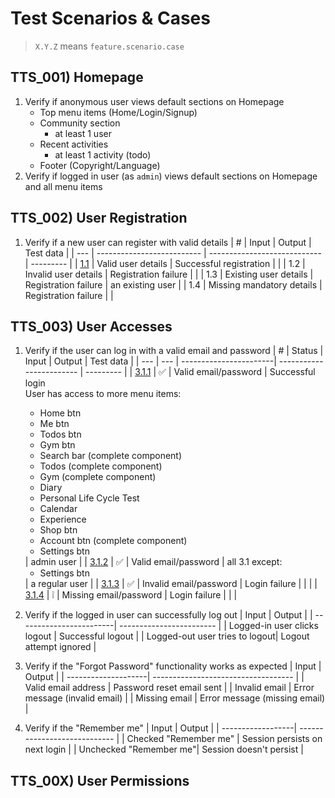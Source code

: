 # Test Scenarios & Cases

> `X.Y.Z` means `feature.scenario.case`

## TTS_001) Homepage
1. Verify if anonymous user views default sections on Homepage
    - Top menu items (Home/Login/Signup)
    - Community section
        - at least 1 user
    - Recent activities
        - at least 1 activity (todo)
    - Footer (Copyright/Language)
2. Verify if logged in user (as `admin`) views default sections on Homepage and all menu items

## TTS_002) User Registration
1. Verify if a new user can register with valid details
    | #  | Input                      | Output                       | Test data |
    | --- | -------------------------- | ---------------------------- | --------- |
    | [1.1](cases/1.1.md) | Valid user details         | Successful registration      |           |
    | 1.2 | Invalid user details       | Registration failure         |           | 
    | 1.3 | Existing user details      | Registration failure         | an existing user |
    | 1.4 | Missing mandatory details  | Registration failure         |           |

## TTS_003) User Accesses
1. Verify if the user can log in with a valid email and password
    | #  | Status | Input                  | Output                   | Test data |
    | --- | --- | -----------------------| ------------------------ | --------- |
    | [3.1.1](cases/3.1.md) | ✅ | Valid email/password | Successful login<br>User has access to more menu items:<ul><li>Home btn</li><li>Me btn</li><li>Todos btn</li><li>Gym btn</li><li>Search bar (complete component)</li><li>Todos (complete component)</li><li>Gym (complete component)</li><li>Diary</li><li>Personal Life Cycle Test</li><li>Calendar</li><li>Experience</li><li>Shop btn</li><li>Account btn (complete component)</li><li>Settings btn</li></ul> | admin user |
    | [3.1.2](cases/3.2.md) | ✅ | Valid email/password   | all 3.1 except:<br><ul><li>Settings btn</li></ul> | a regular user |
    | [3.1.3](cases/3.3.md) | ✅ | Invalid email/password | Login failure            |           |  |
    | [3.1.4](cases/3.4.md) | ❕  | Missing email/password | Login failure            | | |

2. Verify if the logged in user can successfully log out
    | Input                   | Output                   |
    | ------------------------| ------------------------ |
    | Logged-in user clicks logout | Successful logout   |
    | Logged-out user tries to logout| Logout attempt ignored |

3. Verify if the "Forgot Password" functionality works as expected
    | Input               | Output                              |
    | --------------------| ----------------------------------- |
    | Valid email address | Password reset email sent           |
    | Invalid email       | Error message (invalid email)       |
    | Missing email       | Error message (missing email)       |

4. Verify if the "Remember me" 
    | Input             | Output                       |
    | ------------------| ---------------------------- |
    | Checked "Remember me"  | Session persists on next login |
    | Unchecked "Remember me"| Session doesn't persist        |



## TTS_00X) User Permissions